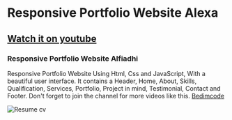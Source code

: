 # Responsive Portfolio Website Alexa

## [Watch it on youtube](https://youtu.be/27JtRAI3QO8)

### Responsive Portfolio Website Alfiadhi

Responsive Portfolio Website Using Html, Css and JavaScript, With a beautiful user interface. It contains a Header, Home, About, Skills, Qualification, Services, Portfolio, Project in mind, Testimonial, Contact and Footer.
Don't forget to join the channel for more videos like this. [Bedimcode](https://alfiadhiputra.github.ion)

![Resume cv](/preview.png)

